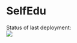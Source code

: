 # SelfEdu

Status of last deployment: <br>
<img src="https://github.com/Masimaka/SelfEdu/workflows/CI/badge.svg?"></br>